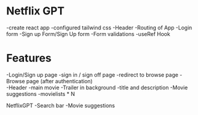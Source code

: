# Netflix GPT

-create react app
-configured tailwind css
-Header
-Routing of App
-Login form
-Sign up Form/Sign Up form
-Form validations
-useRef Hook

# Features

-Login/Sign up page
-sign in / sign off page
-redirect to browse page
-Browse page (after authentication)  
 -Header
-main movie
-Trailer in background
-title and description
-Movie suggestions
-movielists \* N

NetflixGPT
-Search bar
-Movie suggestions
